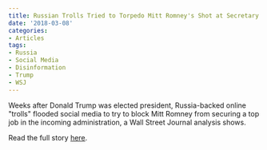 ```yaml
---
title: Russian Trolls Tried to Torpedo Mitt Romney's Shot at Secretary of State
date: '2018-03-08'
categories:
- Articles
tags:
- Russia
- Social Media
- Disinformation
- Trump
- WSJ
---
```

Weeks after Donald Trump was elected president, Russia-backed online "trolls" flooded social media to try to block Mitt Romney from securing a top job in the incoming administration, a Wall Street Journal analysis shows.

Read the full story [here](https://t.co/0KsADdzz5Q).